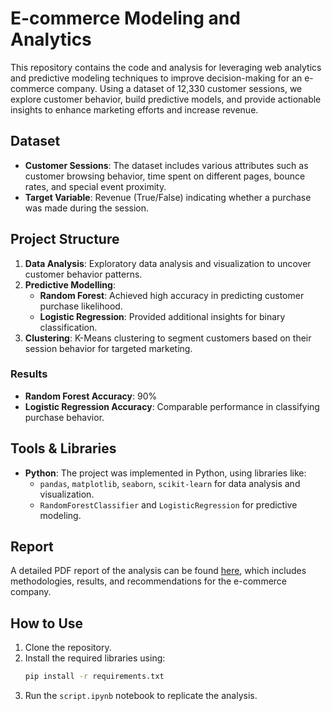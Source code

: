 # E-commerce Modeling and Analytics

This repository contains the code and analysis for leveraging web analytics and predictive modeling techniques to improve decision-making for an e-commerce company. Using a dataset of 12,330 customer sessions, we explore customer behavior, build predictive models, and provide actionable insights to enhance marketing efforts and increase revenue.

## Dataset
- **Customer Sessions**: The dataset includes various attributes such as customer browsing behavior, time spent on different pages, bounce rates, and special event proximity.
- **Target Variable**: Revenue (True/False) indicating whether a purchase was made during the session.

## Project Structure
1. **Data Analysis**: Exploratory data analysis and visualization to uncover customer behavior patterns.
2. **Predictive Modelling**:
    - **Random Forest**: Achieved high accuracy in predicting customer purchase likelihood.
    - **Logistic Regression**: Provided additional insights for binary classification.
3. **Clustering**: K-Means clustering to segment customers based on their session behavior for targeted marketing.

### Results
- **Random Forest Accuracy**: 90%
- **Logistic Regression Accuracy**: Comparable performance in classifying purchase behavior.

## Tools & Libraries
- **Python**: The project was implemented in Python, using libraries like:
    - `pandas`, `matplotlib`, `seaborn`, `scikit-learn` for data analysis and visualization.
    - `RandomForestClassifier` and `LogisticRegression` for predictive modeling.

## Report
A detailed PDF report of the analysis can be found [here](./Report.pdf), which includes methodologies, results, and recommendations for the e-commerce company.

## How to Use
1. Clone the repository.
2. Install the required libraries using:
   ```bash
   pip install -r requirements.txt
   ```
3. Run the `script.ipynb` notebook to replicate the analysis.
